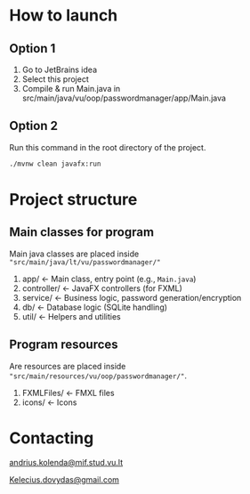 # How to launch
## Option 1
1. Go to JetBrains idea
2. Select this project
3. Compile & run Main.java in src/main/java/vu/oop/passwordmanager/app/Main.java
## Option 2
Run this command in the root directory of the project. 
```bash
./mvnw clean javafx:run
```


# Project structure
## Main classes for program
Main java classes are placed inside ``"src/main/java/lt/vu/passwordmanager/"``
1. app/             ← Main class, entry point (e.g., `Main.java`)
2. controller/      ← JavaFX controllers (for FXML)
3. service/         ← Business logic, password generation/encryption 
4. db/              ← Database logic (SQLite handling)
5. util/            ← Helpers and utilities
## Program resources
Are resources are placed inside ``"src/main/resources/vu/oop/passwordmanager/"``.
1. FXMLFiles/       ← FMXL files
2. icons/           ← Icons

# Contacting
andrius.kolenda@mif.stud.vu.lt

Kelecius.dovydas@gmail.com